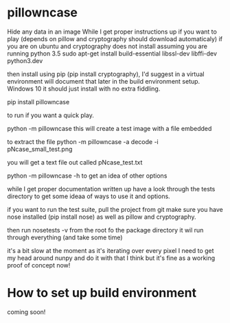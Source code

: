 # pillowncase
Hide any data in an image
While I get proper instructions up if you want to play
(depends on pillow and cryptography should download automaticaly)
if you are on ubuntu and cryptography does not install assuming you are running python 3.5
sudo apt-get install build-essential libssl-dev libffi-dev python3.dev

then install using pip (pip install cryptography), I'd suggest in a virtual environment will document that later in the build environment setup.  Windows 10 it should just install with no extra fiddling.


pip install pillowncase

to run if you want a quick play.

python -m pillowncase
this will create a test image with a file embedded 

to extract the file
python -m pillowncase -a decode -i pNcase_small_test.png

you will get a text file out called pNcase_test.txt

python -m pillowncase -h to get an idea of other options

while I get proper documentation written up have a look through the tests directory to get some ideaa of ways to use it and options.

if you want to run the test suite, pull the project from git
make sure you have nose installed (pip install nose) as well as pillow and cryptography.

then run nosetests -v from the root fo the package directory it wil run through everything (and take some time)

it's a bit slow at the moment as it's iterating over every pixel I need to get my head around nunpy and do it with that I think but it's fine as a working proof of concept now! 

# How to set up build environment
coming soon!
